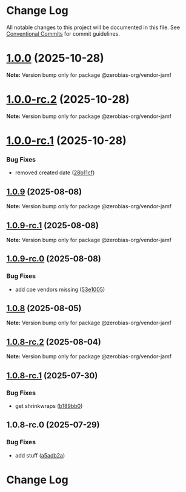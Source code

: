 # Change Log

All notable changes to this project will be documented in this file.
See [Conventional Commits](https://conventionalcommits.org) for commit guidelines.

# [1.0.0](https://github.com/zerobias-org/vendor/compare/@zerobias-org/vendor-jamf@1.0.0-rc.2...@zerobias-org/vendor-jamf@1.0.0) (2025-10-28)

**Note:** Version bump only for package @zerobias-org/vendor-jamf





# [1.0.0-rc.2](https://github.com/zerobias-org/vendor/compare/@zerobias-org/vendor-jamf@1.0.0-rc.1...@zerobias-org/vendor-jamf@1.0.0-rc.2) (2025-10-28)

**Note:** Version bump only for package @zerobias-org/vendor-jamf





# [1.0.0-rc.1](https://github.com/zerobias-org/vendor/compare/@zerobias-org/vendor-jamf@1.0.9...@zerobias-org/vendor-jamf@1.0.0-rc.1) (2025-10-28)


### Bug Fixes

* removed created date ([28b11cf](https://github.com/zerobias-org/vendor/commit/28b11cf2563e9cdadd4b1dc83edd60d2fcd01df0))





## [1.0.9](https://github.com/zerobias-org/vendor/compare/@zerobias-org/vendor-jamf@1.0.9-rc.1...@zerobias-org/vendor-jamf@1.0.9) (2025-08-08)

**Note:** Version bump only for package @zerobias-org/vendor-jamf





## [1.0.9-rc.1](https://github.com/zerobias-org/vendor/compare/@zerobias-org/vendor-jamf@1.0.9-rc.0...@zerobias-org/vendor-jamf@1.0.9-rc.1) (2025-08-08)

**Note:** Version bump only for package @zerobias-org/vendor-jamf





## [1.0.9-rc.0](https://github.com/zerobias-org/vendor/compare/@zerobias-org/vendor-jamf@1.0.8...@zerobias-org/vendor-jamf@1.0.9-rc.0) (2025-08-08)


### Bug Fixes

* add cpe vendors missing ([53e1005](https://github.com/zerobias-org/vendor/commit/53e100520e848be73b2cba8a0ef4f184844b8abb))





## [1.0.8](https://github.com/zerobias-org/vendor/compare/@zerobias-org/vendor-jamf@1.0.8-rc.2...@zerobias-org/vendor-jamf@1.0.8) (2025-08-05)

**Note:** Version bump only for package @zerobias-org/vendor-jamf





## [1.0.8-rc.2](https://github.com/zerobias-org/vendor/compare/@zerobias-org/vendor-jamf@1.0.8-rc.1...@zerobias-org/vendor-jamf@1.0.8-rc.2) (2025-08-04)

**Note:** Version bump only for package @zerobias-org/vendor-jamf





## [1.0.8-rc.1](https://github.com/zerobias-org/vendor/compare/@zerobias-org/vendor-jamf@1.0.8-rc.0...@zerobias-org/vendor-jamf@1.0.8-rc.1) (2025-07-30)


### Bug Fixes

* get shrinkwraps ([b189bb0](https://github.com/zerobias-org/vendor/commit/b189bb0cf53ad66427530ccc0eab7824527942d3))





## 1.0.8-rc.0 (2025-07-29)


### Bug Fixes

* add stuff ([a5adb2a](https://github.com/zerobias-org/vendor/commit/a5adb2aecd0670c42e9077affecb6a047bf30fc6))





# Change Log
